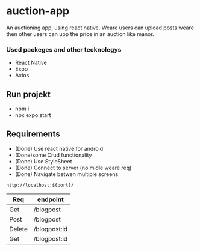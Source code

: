 # auction-app

An auctioning app, using react native. Weare users can upload posts weare then other users can upp the price in an auction like manor.

### Used packeges and other tecknolegys

- React Native
- Expo
- Axios

## Run projekt

- npm i
- npx expo start

## Requirements

- (Done) Use react native for android
- (Done)some Crud functionality
- (Done) Use StyleSheet
- (Done) Connect to server (no midle weare req)
- (Done) Navigate betwen multiple screens

```
http://localhost:${port}/
```
| Req   | endpoint  |
|-------|-----------|
| Get   | /blogpost |
| Post  | /blogpost |
| Delete| /blogpost:id |
| Get   | /blogpost:id |
